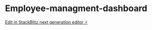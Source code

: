 # Employee-managment-dashboard

[Edit in StackBlitz next generation editor ⚡️](https://stackblitz.com/~/github.com/Ksumit1109/Employee-managment-dashboard)
